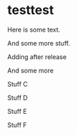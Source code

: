 # testtest

Here is some text.

And some more stuff.

Adding after release

And some more

Stuff C

Stuff D

Stuff E

Stuff F
